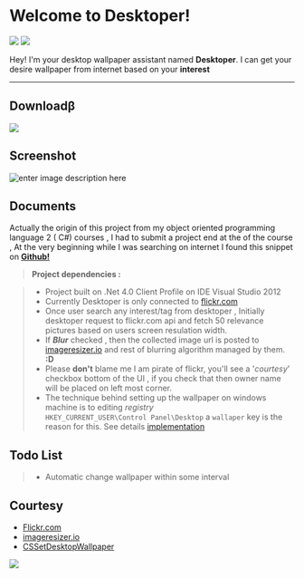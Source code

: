 Welcome to Desktoper!
===================

 
[![](http://s24.postimg.org/5k1fq4uf5/Yq_Tqq_Custom.png)](https://www.visualstudio.com)  [![](http://s28.postimg.org/8goipsvpl/flickr_logo_transparent_Custom.png)](https://www.flicker.com)

Hey! I'm your desktop wallpaper assistant named **Desktoper**. I can get your desire wallpaper from internet based on your **interest**

----------
Downloadβ
-------------

[![](http://www.studentact.net/quick-download.png)](https://blooming-sea-99973.herokuapp.com/misc/setup.exe)

Screenshot
-------------

![enter image description here](https://i.imgur.com/toZZkqG.png)

Documents
-------------

Actually the origin of this project from my object oriented programming language 2 ( C#) courses , I had to submit a project end at the of the course , At the very beginning while I was searching on internet I found this snippet on **[Github!](https://github.com/samjudson/flickrnet-samples)**

> **Project dependencies :**

>-  Project built on .Net 4.0 Client Profile on IDE Visual Studio 2012
> - Currently Desktoper is only connected to [flickr.com](https://www.flickr.com/)
> - Once user search any interest/tag from desktoper , Initially desktoper request to flickr.com api and fetch 50 relevance pictures based on users screen resulation width.
> - If ***Blur*** checked , then the collected image url is posted to [imageresizer.io](http://imageresizer.io) and rest of blurring algorithm managed by them.  **:D**  
> - Please **don't** blame me I am pirate of flickr, you'll see a '*courtesy*' checkbox bottom of the UI , if you check that then owner name will be placed on left most corner.
> - The technique behind setting up the wallpaper on windows machine is to editing *registry*  
>  `HKEY_CURRENT_USER\Control Panel\Desktop` a `wallaper` key is the reason for this.  See details [implementation](https://code.msdn.microsoft.com/windowsapps/CSSetDesktopWallpaper-2107409c) 


Todo List
-------------
>-  Automatic change wallpaper within some interval


Courtesy 
-------------

 - [Flickr.com](https://www.flickr.com/)
 - [imageresizer.io](http://imageresizer.io)
 - [CSSetDesktopWallpaper](https://code.msdn.microsoft.com/windowsapps/CSSetDesktopWallpaper-2107409c)

[![](http://s13.postimg.org/8hd6ng4g3/stack_overflow_logo_Custom.png)](stackoverflow.com) 